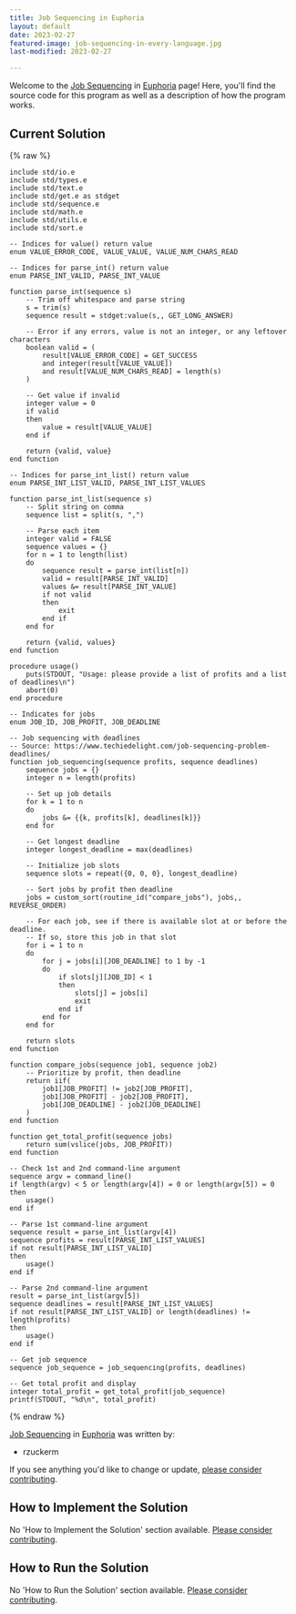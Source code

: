 ```yaml
---
title: Job Sequencing in Euphoria
layout: default
date: 2023-02-27
featured-image: job-sequencing-in-every-language.jpg
last-modified: 2023-02-27

---
```


Welcome to the [Job Sequencing](https://sampleprograms.io/projects/job-sequencing) in [Euphoria](https://sampleprograms.io/languages/euphoria) page! Here, you'll find the source code for this program as well as a description of how the program works.

## Current Solution

{% raw %}

```euphoria
include std/io.e
include std/types.e
include std/text.e
include std/get.e as stdget
include std/sequence.e
include std/math.e
include std/utils.e
include std/sort.e

-- Indices for value() return value
enum VALUE_ERROR_CODE, VALUE_VALUE, VALUE_NUM_CHARS_READ

-- Indices for parse_int() return value
enum PARSE_INT_VALID, PARSE_INT_VALUE

function parse_int(sequence s)
    -- Trim off whitespace and parse string
    s = trim(s)
    sequence result = stdget:value(s,, GET_LONG_ANSWER)

    -- Error if any errors, value is not an integer, or any leftover characters
    boolean valid = (
        result[VALUE_ERROR_CODE] = GET_SUCCESS
        and integer(result[VALUE_VALUE])
        and result[VALUE_NUM_CHARS_READ] = length(s)
    )

    -- Get value if invalid
    integer value = 0
    if valid
    then
        value = result[VALUE_VALUE]
    end if

    return {valid, value}
end function

-- Indices for parse_int_list() return value
enum PARSE_INT_LIST_VALID, PARSE_INT_LIST_VALUES

function parse_int_list(sequence s)
    -- Split string on comma
    sequence list = split(s, ",")

    -- Parse each item
    integer valid = FALSE
    sequence values = {}
    for n = 1 to length(list)
    do
        sequence result = parse_int(list[n])
        valid = result[PARSE_INT_VALID]
        values &= result[PARSE_INT_VALUE]
        if not valid
        then
            exit
        end if
    end for

    return {valid, values}
end function

procedure usage()
    puts(STDOUT, "Usage: please provide a list of profits and a list of deadlines\n")
    abort(0)
end procedure

-- Indicates for jobs
enum JOB_ID, JOB_PROFIT, JOB_DEADLINE

-- Job sequencing with deadlines
-- Source: https://www.techiedelight.com/job-sequencing-problem-deadlines/
function job_sequencing(sequence profits, sequence deadlines)
    sequence jobs = {}
    integer n = length(profits)

    -- Set up job details
    for k = 1 to n
    do
        jobs &= {{k, profits[k], deadlines[k]}}
    end for

    -- Get longest deadline
    integer longest_deadline = max(deadlines)

    -- Initialize job slots
    sequence slots = repeat({0, 0, 0}, longest_deadline)

    -- Sort jobs by profit then deadline
    jobs = custom_sort(routine_id("compare_jobs"), jobs,, REVERSE_ORDER)

    -- For each job, see if there is available slot at or before the deadline.
    -- If so, store this job in that slot
    for i = 1 to n
    do
        for j = jobs[i][JOB_DEADLINE] to 1 by -1
        do
            if slots[j][JOB_ID] < 1
            then
                slots[j] = jobs[i]
                exit
            end if
        end for
    end for

    return slots
end function

function compare_jobs(sequence job1, sequence job2)
    -- Prioritize by profit, then deadline
    return iif(
        job1[JOB_PROFIT] != job2[JOB_PROFIT],
        job1[JOB_PROFIT] - job2[JOB_PROFIT],
        job1[JOB_DEADLINE] - job2[JOB_DEADLINE]
    )
end function

function get_total_profit(sequence jobs)
    return sum(vslice(jobs, JOB_PROFIT))
end function

-- Check 1st and 2nd command-line argument
sequence argv = command_line()
if length(argv) < 5 or length(argv[4]) = 0 or length(argv[5]) = 0
then
    usage()
end if

-- Parse 1st command-line argument
sequence result = parse_int_list(argv[4])
sequence profits = result[PARSE_INT_LIST_VALUES]
if not result[PARSE_INT_LIST_VALID]
then
    usage()
end if

-- Parse 2nd command-line argument
result = parse_int_list(argv[5])
sequence deadlines = result[PARSE_INT_LIST_VALUES]
if not result[PARSE_INT_LIST_VALID] or length(deadlines) != length(profits)
then
    usage()
end if

-- Get job sequence
sequence job_sequence = job_sequencing(profits, deadlines)

-- Get total profit and display
integer total_profit = get_total_profit(job_sequence)
printf(STDOUT, "%d\n", total_profit)
```

{% endraw %}

[Job Sequencing](https://sampleprograms.io/projects/job-sequencing) in [Euphoria](https://sampleprograms.io/languages/euphoria) was written by:

- rzuckerm

If you see anything you'd like to change or update, [please consider contributing](https://github.com/TheRenegadeCoder/sample-programs).

## How to Implement the Solution

No 'How to Implement the Solution' section available. [Please consider contributing](https://github.com/TheRenegadeCoder/sample-programs-website).

## How to Run the Solution

No 'How to Run the Solution' section available. [Please consider contributing](https://github.com/TheRenegadeCoder/sample-programs-website).